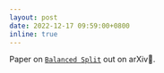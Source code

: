 ```yaml
---
layout: post
date: 2022-12-17 09:59:00+0800
inline: true
---
```


Paper on [`Balanced Split`](https://arxiv.org/abs/2212.11116) out on arXiv🥳.